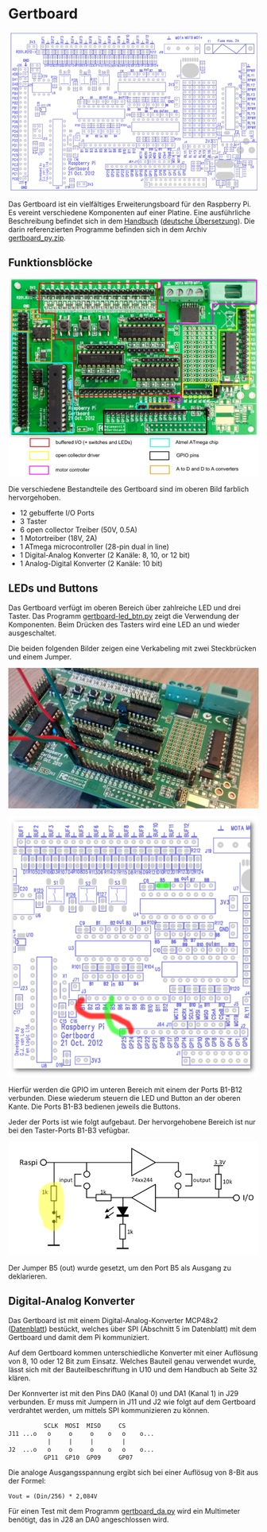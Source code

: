 Gertboard
=========

![Schaltbild](doc/gertboard_schaltbild.png)

Das Gertboard ist ein vielfältiges Erweiterungsboard für den Raspberry
Pi. Es vereint verschiedene Komponenten auf einer Platine. Eine
ausführliche Beschreibung befindet sich in dem
[Handbuch](doc/Gertboard_UM_with_python.pdf)
([deutsche Übersetzung](doc/Gertboard-Handbuch_deutsch.pdf)).
Die darin referenzierten Programme befinden sich in dem Archiv
[gertboard_py.zip](doc/gertboard_py.zip).

Funktionsblöcke
---------------

![Funktionsbloecke](doc/gertboard_funtional_blocks.png)

Die verschiedene Bestandteile des Gertboard sind im oberen Bild
farblich hervorgehoben.

* 12 gebufferte I/O Ports
* 3 Taster
* 6 open collector Treiber (50V, 0.5A)
* 1 Motortreiber (18V, 2A)
* 1 ATmega microcontroller (28-pin dual in line)
* 1 Digital-Analog Konverter (2 Kanäle: 8, 10, or 12 bit)
* 1 Analog-Digital Konverter (2 Kanäle: 10 bit)

LEDs und Buttons
----------------

Das Gertboard verfügt im oberen Bereich über zahlreiche LED und drei
Taster. Das Programm [gertboard-led_btn.py](gertboard-led_btn.py)
zeigt die Verwendung der Komponenten. Beim Drücken des Tasters wird
eine LED an und wieder ausgeschaltet.

Die beiden folgenden Bilder zeigen eine Verkabeling mit zwei
Steckbrücken und einem Jumper.

![led button](doc/gertboard_btn_led.jpg)

![schaltbild led btn](doc/gertboard_schaltbild_led_btn.png)

Hierfür werden die GPIO im unteren Bereich mit einem der Ports B1-B12
verbunden. Diese wiederum steuern die LED und Button an der oberen
Kante. Die Ports B1-B3 bedienen jeweils die Buttons.

Jeder der Ports ist wie folgt aufgebaut. Der hervorgehobene Bereich
ist nur bei den Taster-Ports B1-B3 vefügbar.

![ioport](doc/IOPort.png)

Der Jumper B5 (out) wurde gesetzt, um den Port B5 als Ausgang zu
deklarieren.

Digital-Analog Konverter
------------------------

Das Gertboard ist mit einem Digital-Analog-Konverter MCP48x2
([Datenblatt](doc/mcp48x2.pdf)) bestückt, welches über SPI (Abschnitt
5 im Datenblatt) mit dem Gertboard und damit dem Pi kommuniziert.

Auf dem Gertboard kommen unterschiedliche Konverter mit einer
Auflösung von 8, 10 oder 12 Bit zum Einsatz. Welches Bauteil genau
verwendet wurde, lässt sich mit der Bauteilbeschriftung in U10 und dem
Handbuch ab Seite 32 klären.

Der Konnverter ist mit den Pins DA0 (Kanal 0) und DA1 (Kanal 1) in J29
verbunden. Er muss mit Jumpern in J11 und J2 wie folgt auf dem
Gertboard verdrahtet werden, um mittels SPI kommunizieren zu können.

              SCLK  MOSI  MISO     CS
    J11 ...o   o     o     o    o   o    o...
               |     |     |        |
    J2  ...o   o     o     o    o   o    o...
              GP11  GP10  GP09     GP07

Die analoge Ausgangsspannung ergibt sich bei einer Auflösug von 8-Bit
aus der Formel:

    Vout = (Din/256) * 2,084V

Für einen Test mit dem Programm [gertboard_da.py](gertboard_da.py)
wird ein Multimeter benötigt, das in J28 an DA0 angeschlossen wird.
